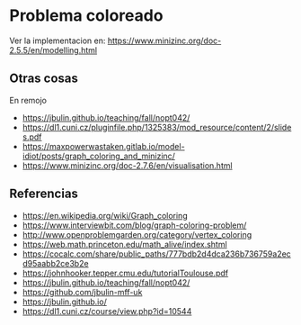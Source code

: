 # Problema coloreado

Ver la implementacion en: https://www.minizinc.org/doc-2.5.5/en/modelling.html



## Otras cosas 

En remojo

* https://jbulin.github.io/teaching/fall/nopt042/
* https://dl1.cuni.cz/pluginfile.php/1325383/mod_resource/content/2/slides.pdf
* https://maxpowerwastaken.gitlab.io/model-idiot/posts/graph_coloring_and_minizinc/
* https://www.minizinc.org/doc-2.7.6/en/visualisation.html


## Referencias

* https://en.wikipedia.org/wiki/Graph_coloring
* https://www.interviewbit.com/blog/graph-coloring-problem/
* http://www.openproblemgarden.org/category/vertex_coloring
* https://web.math.princeton.edu/math_alive/index.shtml
* https://cocalc.com/share/public_paths/777bdb2d4dca236b736759a2ecd95aabb2ce3b2e
* https://johnhooker.tepper.cmu.edu/tutorialToulouse.pdf
* https://jbulin.github.io/teaching/fall/nopt042/
* https://github.com/jbulin-mff-uk
* https://jbulin.github.io/
* https://dl1.cuni.cz/course/view.php?id=10544